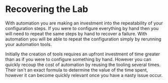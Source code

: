 Recovering the Lab
==================

With automation you are making an investment into the repeatability of your configuration steps. If you were to configure everything by hand then you will need to repeat the same steps by hand to recover a failure. With automation you will be able to repeat the configuration simply by rerunning your automation tools.

Initially the creation of tools requires an upfront investment of time greater than as if you were to configure something by hand. However you can quickly recoup the cost of automation by reusing the tooling several times. Their isn't an exact formula to determine the value of the time spent, however it can become quickly relevant once you have a nasty issue occur.
